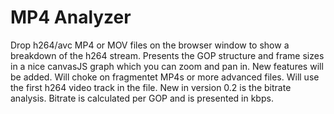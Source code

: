 # MP4 Analyzer

Drop h264/avc MP4 or MOV files on the browser window to show a breakdown of the h264 stream. Presents the GOP structure and frame sizes in a nice canvasJS graph which you can zoom and pan in. New features will be added. Will choke on fragmentet MP4s or more advanced files. Will use the first h264 video track in the file. New in version 0.2 is the bitrate analysis. Bitrate is calculated per GOP and is presented in kbps.
